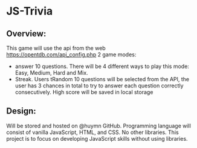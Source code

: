 # JS-Trivia

## Overview:
This game will use the api from the web https://opentdb.com/api_config.php
2 game modes:
* answer 10 questions. There will be 4 different ways to play this mode: Easy, Medium, Hard and Mix.
* Streak. Users tRandom 10 questions will be selected from the API, the user has 3 chances in total to try to answer each question correctly consecutively. High score will be saved in local storage

## Design:
Will be stored and hosted on @huymn GitHub. Programming language will consist of vanilla JavaScript, HTML, and CSS. No other libraries. This project is to focus on developing JavaScript skills without using libraries.
